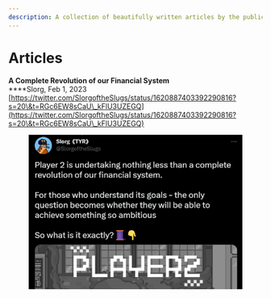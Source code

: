 ```yaml
---
description: A collection of beautifully written articles by the public!
---
```


# Articles

**A Complete Revolution of our Financial System**\
****Slorg, Feb 1, 2023\
[https://twitter.com/SlorgoftheSlugs/status/1620887403392290816?s=20\&t=RGc6EW8sCaU\_kFlU3UZEGQ](https://twitter.com/SlorgoftheSlugs/status/1620887403392290816?s=20\&t=RGc6EW8sCaU\_kFlU3UZEGQ)

<figure><img src=".gitbook/assets/chrome_jHib6PZZfM.png" alt=""><figcaption></figcaption></figure>
